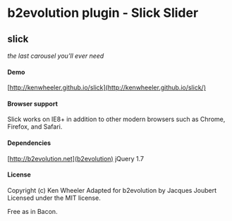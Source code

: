 # b2evolution plugin - Slick Slider

slick
-------

[1]: <https://github.com/kenwheeler/slick>

_the last carousel you'll ever need_

#### Demo

[http://kenwheeler.github.io/slick](http://kenwheeler.github.io/slick/)

#### Browser support

Slick works on IE8+ in addition to other modern browsers such as Chrome, Firefox, and Safari.

#### Dependencies

[http://b2evolution.net](b2evolution)
jQuery 1.7

#### License

Copyright (c) Ken Wheeler
Adapted for b2evolution by Jacques Joubert
Licensed under the MIT license.

Free as in Bacon.
